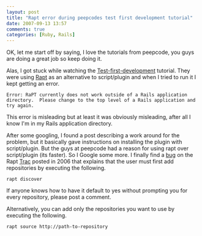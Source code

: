 ```yaml
---
layout: post
title: "Rapt error during peepcodes test first development tutorial"
date: 2007-09-13 13:57
comments: true
categories: [Ruby, Rails]
---
```


OK, let me start off by saying, I love the tutorials from peepcode, you guys are doing a great job so keep doing it.

Alas, I got stuck while watching the [Test-first-development](http://peepcode.com/products/test-first-development) tutorial.  They were using [Rapt](http://rapt.rubyforge.org/) as an alternative to script/plugin and when I tried to run it I kept getting an error.

<!-- more -->

    Error: RaPT currently does not work outside of a Rails application directory.  Please change to the top level of a Rails application and try again.

This error is misleading but at least it was obviously misleading, after all I know I'm in my Rails application directory.

After some googling, I found a post describing a work around for the problem, but it basically gave instructions on installing the plugin with script/plugin.  But the guys at peepcode had a reason for using rapt over script/plugin (its faster).  So I Google some more.  I finally find a [bug](http://rubyforge.org/tracker/index.php?func=detail&aid=6611&group_id=1889&atid=7384) on the Rapt [Trac](http://rubyforge.org/projects/rapt/) posted in 2006 that explains that the user must first add repositories by executing the following.

    rapt discover

If anyone knows how to have it default to yes without prompting you for every repository, please post a comment.

Alternatively, you can add only the repositories you want to use by executing the following.

    rapt source http://path-to-repository